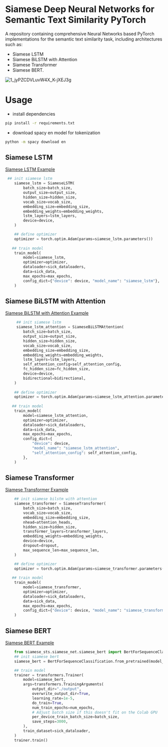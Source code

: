 # Siamese Deep Neural Networks for Semantic Text Similarity PyTorch
A repository containing comprehensive Neural Networks based PyTorch implementations for the semantic text similarity task, including architectures such as:
* Siamese LSTM
* Siamese BiLSTM with Attention
* Siamese Transformer
* Siamese BERT.


![1_jyPZCDVLuvW4X_K-jXEJ3g](https://user-images.githubusercontent.com/6007894/147795726-6266748f-4501-41dd-937c-9d650b696ad1.png)


# Usage
* install dependencies
```bash
pip install -r requirements.txt

```
* download spacy en model for tokenization
```bash
python -m spacy download en
```

## Siamese LSTM
[Siamese LSTM Example](https://github.com/shahrukhx01/siamese-nn-semantic-text-similarity/blob/main/siamese_sts/examples/sick_siamese_lstm.py)
```python
 ## init siamese lstm
    siamese_lstm = SiameseLSTM(
        batch_size=batch_size,
        output_size=output_size,
        hidden_size=hidden_size,
        vocab_size=vocab_size,
        embedding_size=embedding_size,
        embedding_weights=embedding_weights,
        lstm_layers=lstm_layers,
        device=device,
    )

    ## define optimizer
    optimizer = torch.optim.Adam(params=siamese_lstm.parameters())
   
   ## train model
    train_model(
        model=siamese_lstm,
        optimizer=optimizer,
        dataloader=sick_dataloaders,
        data=sick_data,
        max_epochs=max_epochs,
        config_dict={"device": device, "model_name": "siamese_lstm"},
    )
```

## Siamese BiLSTM with Attention
[Siamese BiLSTM with Attention Example](https://github.com/shahrukhx01/siamese-nn-semantic-text-similarity/blob/main/siamese_sts/examples/sick_siamese_lstm_attention.py)
```python
     ## init siamese lstm
     siamese_lstm_attention = SiameseBiLSTMAttention(
        batch_size=batch_size,
        output_size=output_size,
        hidden_size=hidden_size,
        vocab_size=vocab_size,
        embedding_size=embedding_size,
        embedding_weights=embedding_weights,
        lstm_layers=lstm_layers,
        self_attention_config=self_attention_config,
        fc_hidden_size=fc_hidden_size,
        device=device,
        bidirectional=bidirectional,
    )
    
    ## define optimizer
    optimizer = torch.optim.Adam(params=siamese_lstm_attention.parameters())
   
   ## train model
    train_model(
        model=siamese_lstm_attention,
        optimizer=optimizer,
        dataloader=sick_dataloaders,
        data=sick_data,
        max_epochs=max_epochs,
        config_dict={
            "device": device,
            "model_name": "siamese_lstm_attention",
            "self_attention_config": self_attention_config,
        },
    )
```

## Siamese Transformer
[Siamese Transformer Example](https://github.com/shahrukhx01/siamese-nn-semantic-text-similarity/blob/main/siamese_sts/examples/sick_siamese_transformer.py)
```python
    ## init siamese bilstm with attention
    siamese_transformer = SiameseTransformer(
        batch_size=batch_size,
        vocab_size=vocab_size,
        embedding_size=embedding_size,
        nhead=attention_heads,
        hidden_size=hidden_size,
        transformer_layers=transformer_layers,
        embedding_weights=embedding_weights,
        device=device,
        dropout=dropout,
        max_sequence_len=max_sequence_len,
    )

    ## define optimizer
    optimizer = torch.optim.Adam(params=siamese_transformer.parameters())
   
   ## train model
    train_model(
        model=siamese_transformer,
        optimizer=optimizer,
        dataloader=sick_dataloaders,
        data=sick_data,
        max_epochs=max_epochs,
        config_dict={"device": device, "model_name": "siamese_transformer"},
    )
```

## Siamese BERT
[Siamese BERT Example](https://github.com/shahrukhx01/siamese-nn-semantic-text-similarity/blob/main/siamese_sts/examples/sick_siamese_bert.py)
```python
    from siamese_sts.siamese_net.siamese_bert import BertForSequenceClassification
    ## init siamese bert
    siamese_bert = BertForSequenceClassification.from_pretrained(model_name)

    ## train model
    trainer = transformers.Trainer(
        model=siamese_bert,
        args=transformers.TrainingArguments(
            output_dir="./output",
            overwrite_output_dir=True,
            learning_rate=1e-5,
            do_train=True,
            num_train_epochs=num_epochs,
            # Adjust batch size if this doesn't fit on the Colab GPU
            per_device_train_batch_size=batch_size,
            save_steps=3000,
        ),
        train_dataset=sick_dataloader,
    )
    trainer.train()

```

